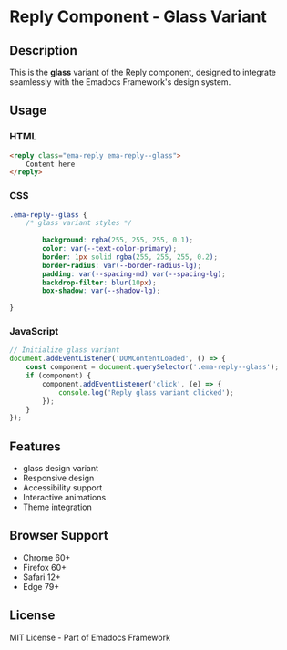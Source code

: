 # Reply Component - Glass Variant

## Description
This is the **glass** variant of the Reply component, designed to integrate seamlessly with the Emadocs Framework's design system.

## Usage

### HTML
```html
<reply class="ema-reply ema-reply--glass">
    Content here
</reply>
```

### CSS
```css
.ema-reply--glass {
    /* glass variant styles */
    
        background: rgba(255, 255, 255, 0.1);
        color: var(--text-color-primary);
        border: 1px solid rgba(255, 255, 255, 0.2);
        border-radius: var(--border-radius-lg);
        padding: var(--spacing-md) var(--spacing-lg);
        backdrop-filter: blur(10px);
        box-shadow: var(--shadow-lg);
    
}
```

### JavaScript
```javascript
// Initialize glass variant
document.addEventListener('DOMContentLoaded', () => {
    const component = document.querySelector('.ema-reply--glass');
    if (component) {
        component.addEventListener('click', (e) => {
            console.log('Reply glass variant clicked');
        });
    }
});
```

## Features
- glass design variant
- Responsive design
- Accessibility support
- Interactive animations
- Theme integration

## Browser Support
- Chrome 60+
- Firefox 60+
- Safari 12+
- Edge 79+

## License
MIT License - Part of Emadocs Framework
